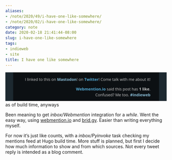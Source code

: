 ```yaml
---
aliases:
- /note/2020/49/i-have-one-like-somewhere/
- /note/2020/02/i-have-one-like-somewhere/
category: note
date: 2020-02-18 21:41:44-08:00
slug: i-have-one-like-somewhere
tags:
- indieweb
- site
title: I have one like somewhere
---
```


![attachments/img/2020/cover-2020-02-18.png](../../../attachments/img/2020/cover-2020-02-18.png)
as of build time, anyways

Been meaning to get *inbox/Webmention* integration for a *while*. Went the easy way, using [webmention.io](https://webmention.io) and [brid.gy](https://brid.gy). Easier than writing everything myself.

For now it’s just like counts, with a *inbox/Pyinvoke* task checking my mentions feed at Hugo build time. More stuff is planned, but first I decide how much information to show and from which sources. Not every tweet reply is intended as a blog comment.
